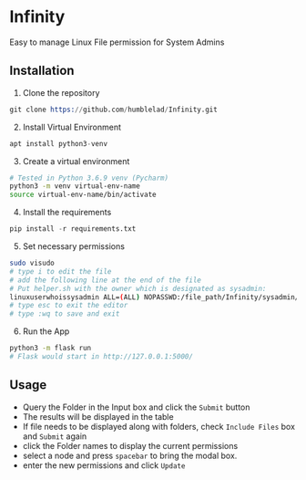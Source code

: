 # Infinity
Easy to manage Linux File permission for System Admins

## Installation

1. Clone the repository
```s
git clone https://github.com/humblelad/Infinity.git
```
2. Install Virtual Environment
```s
apt install python3-venv
```
3. Create a virtual environment
```sh
# Tested in Python 3.6.9 venv (Pycharm)
python3 -m venv virtual-env-name
source virtual-env-name/bin/activate
```
4. Install the requirements
```s
pip install -r requirements.txt
```
5. Set necessary permissions
```sh
sudo visudo
# type i to edit the file
# add the following line at the end of the file
# Put helper.sh with the owner which is designated as sysadmin:
linuxuserwhoissysadmin ALL=(ALL) NOPASSWD:/file_path/Infinity/sysadmin/helper.sh
# type esc to exit the editor
# type :wq to save and exit
```
6. Run the App
```sh
python3 -m flask run 
# Flask would start in http://127.0.0.1:5000/
```

## Usage

- Query the Folder in the Input box and click the `Submit` button
- The results will be displayed in the table
- If file needs to be displayed along with folders, check `Include Files` box and `Submit` again
- click the Folder names to display the current permissions
- select a node and press `spacebar` to bring the modal box.
- enter the new permissions and click `Update`

